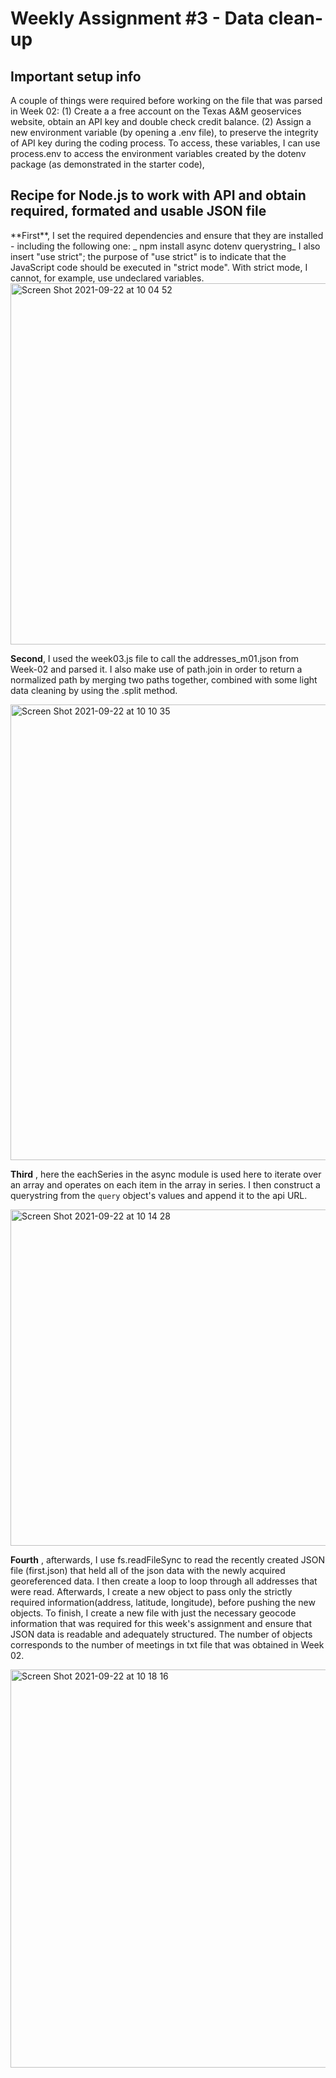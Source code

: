 <h1>Weekly Assignment #3 - Data clean-up </h1>

<h2> Important setup info </h2> 
A couple of things were required before working on the file that was parsed in Week 02:
(1) Create a a free account on the Texas A&M geoservices website, obtain an API key and double check credit balance.
(2) Assign a new environment variable (by opening a .env file), to preserve the integrity of API key during the coding process.
To access, these variables, I can use process.env to access the environment variables created by the dotenv package (as demonstrated in the starter code),

<h2> Recipe for Node.js to work with API and obtain required, formated and usable JSON file </h2>
**First**, I set the required dependencies and ensure that they are installed - including the following one: 
_ npm install async dotenv querystring_
I also insert "use strict"; the purpose of "use strict" is to indicate that the JavaScript code should be executed in "strict mode". With strict mode, I cannot, for example, use undeclared variables.

<img width="578" alt="Screen Shot 2021-09-22 at 10 04 52" src="https://user-images.githubusercontent.com/82052220/134358793-1c7e89bd-b5a4-4059-b5f9-ac903c4d4ea6.png">


**Second**, I used the week03.js file to call the addresses_m01.json from Week-02 and parsed it. I also make use of path.join in order to return a normalized path by merging two paths together, combined with some light data cleaning by using the .split method. 

<img width="729" alt="Screen Shot 2021-09-22 at 10 10 35" src="https://user-images.githubusercontent.com/82052220/134359712-6866d464-4202-47c6-a839-a9add9944f83.png">

**Third** , here the eachSeries in the async module is used here to iterate over an array and operates on each item in the array in series. I  then construct a querystring from the `query` object's values and append it to the api URL.

<img width="538" alt="Screen Shot 2021-09-22 at 10 14 28" src="https://user-images.githubusercontent.com/82052220/134360413-446227c2-2cc3-46fd-86ad-dadd826dfba3.png">

**Fourth** , afterwards, I use fs.readFileSync to read the recently created JSON file (first.json) that held all of the json data with the newly acquired georeferenced data.
I then create a loop to loop through all addresses that were read. Afterwards, I create a new object to pass only the strictly required information(address, latitude, longitude), before pushing the new objects. To finish, I create a new file with just the necessary geocode information that was required for this week's assignment and ensure that JSON data is readable and adequately structured. The number of objects corresponds to the number of meetings in txt file that was obtained in Week 02.
 
<img width="637" alt="Screen Shot 2021-09-22 at 10 18 16" src="https://user-images.githubusercontent.com/82052220/134361088-4d648e19-fd11-417f-ae76-80c009602e09.png">
